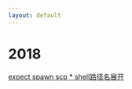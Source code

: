 ```yaml
---
layout: default
---
```


# 2018
[expect spawn scp * shell路径名展开](./expect-spawn-scp-shell-pathname-expansion.html)
